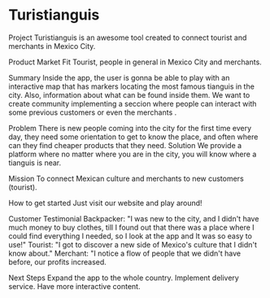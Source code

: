 # Turistianguis
Project 
Turistianguis is an awesome tool created to connect tourist and merchants in Mexico City.
 
Product Market Fit 
Tourist, people in general in Mexico City and merchants.
 
Summary 
Inside the app, the user is gonna be able to play with an interactive map that has markers locating the most famous tianguis in the city. Also, information about what can be found inside them. We want to create community implementing a seccion where people can interact with some previous customers or even the merchants .
 
Problem 
There is new people coming into the city for the first time every day, they need some orientation to get to know the place, and often where can they find cheaper products that they need.
Solution
 We provide a platform where no matter where you are in the city, you will know where a tianguis is near.
 
Mission 
To connect Mexican culture and merchants to new customers (tourist).
 
How to get started
 Just visit our website and play around!
 
Customer Testimonial 
Backpacker: "I was new to the city, and I didn't have much money to buy clothes, till I found out that there was a place where I could find everything I needed, so I look at the app and It was so easy to use!"
Tourist: "I got to discover a new side of Mexico's culture that I didn't know about."
Merchant: "I notice a flow of people that we didn't have before, our profits increased.
 
Next Steps
 Expand the app to the whole country. 
Implement delivery service. 
Have more interactive content.

